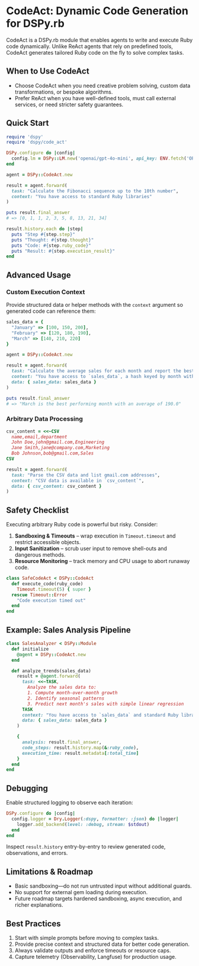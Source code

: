 # CodeAct: Dynamic Code Generation for DSPy.rb

CodeAct is a DSPy.rb module that enables agents to write and execute Ruby code dynamically. Unlike ReAct agents that rely on predefined tools, CodeAct generates tailored Ruby code on the fly to solve complex tasks.

## When to Use CodeAct

- Choose CodeAct when you need creative problem solving, custom data transformations, or bespoke algorithms.
- Prefer ReAct when you have well-defined tools, must call external services, or need stricter safety guarantees.

## Quick Start

```ruby
require 'dspy'
require 'dspy/code_act'

DSPy.configure do |config|
  config.lm = DSPy::LM.new('openai/gpt-4o-mini', api_key: ENV.fetch('OPENAI_API_KEY'))
end

agent = DSPy::CodeAct.new

result = agent.forward(
  task: "Calculate the Fibonacci sequence up to the 10th number",
  context: "You have access to standard Ruby libraries"
)

puts result.final_answer
# => [0, 1, 1, 2, 3, 5, 8, 13, 21, 34]

result.history.each do |step|
  puts "Step #{step.step}"
  puts "Thought: #{step.thought}"
  puts "Code: #{step.ruby_code}"
  puts "Result: #{step.execution_result}"
end
```

## Advanced Usage

### Custom Execution Context

Provide structured data or helper methods with the `context` argument so generated code can reference them:

```ruby
sales_data = {
  "January" => [100, 150, 200],
  "February" => [120, 180, 190],
  "March" => [140, 210, 220]
}

agent = DSPy::CodeAct.new

result = agent.forward(
  task: "Calculate the average sales for each month and report the best performer",
  context: "You have access to `sales_data`, a hash keyed by month with numeric arrays",
  data: { sales_data: sales_data }
)

puts result.final_answer
# => "March is the best performing month with an average of 190.0"
```

### Arbitrary Data Processing

```ruby
csv_content = <<~CSV
  name,email,department
  John Doe,john@gmail.com,Engineering
  Jane Smith,jane@company.com,Marketing
  Bob Johnson,bob@gmail.com,Sales
CSV

result = agent.forward(
  task: "Parse the CSV data and list gmail.com addresses",
  context: "CSV data is available in `csv_content`",
  data: { csv_content: csv_content }
)
```

## Safety Checklist

Executing arbitrary Ruby code is powerful but risky. Consider:

1. **Sandboxing & Timeouts** – wrap execution in `Timeout.timeout` and restrict accessible objects.
2. **Input Sanitization** – scrub user input to remove shell-outs and dangerous methods.
3. **Resource Monitoring** – track memory and CPU usage to abort runaway code.

```ruby
class SafeCodeAct < DSPy::CodeAct
  def execute_code(ruby_code)
    Timeout.timeout(5) { super }
  rescue Timeout::Error
    "Code execution timed out"
  end
end
```

## Example: Sales Analysis Pipeline

```ruby
class SalesAnalyzer < DSPy::Module
  def initialize
    @agent = DSPy::CodeAct.new
  end

  def analyze_trends(sales_data)
    result = @agent.forward(
      task: <<~TASK,
        Analyze the sales data to:
        1. Compute month-over-month growth
        2. Identify seasonal patterns
        3. Predict next month's sales with simple linear regression
      TASK
      context: "You have access to `sales_data` and standard Ruby libraries",
      data: { sales_data: sales_data }
    )

    {
      analysis: result.final_answer,
      code_steps: result.history.map(&:ruby_code),
      execution_time: result.metadata[:total_time]
    }
  end
end
```

## Debugging

Enable structured logging to observe each iteration:

```ruby
DSPy.configure do |config|
  config.logger = Dry.Logger(:dspy, formatter: :json) do |logger|
    logger.add_backend(level: :debug, stream: $stdout)
  end
end
```

Inspect `result.history` entry-by-entry to review generated code, observations, and errors.

## Limitations & Roadmap

- Basic sandboxing—do not run untrusted input without additional guards.
- No support for external gem loading during execution.
- Future roadmap targets hardened sandboxing, async execution, and richer explanations.

## Best Practices

1. Start with simple prompts before moving to complex tasks.
2. Provide precise context and structured data for better code generation.
3. Always validate outputs and enforce timeouts or resource caps.
4. Capture telemetry (Observability, Langfuse) for production usage.
